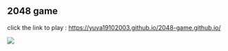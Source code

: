 ## 2048 game
click the link to play : https://yuva19102003.github.io/2048-game.github.io/

<img src="https://github.com/yuva19102003/2048-game-aws-beanstalk-dockerfile/blob/master/2048win.jpg"/>
